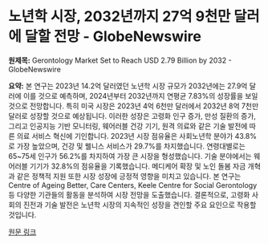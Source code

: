 # 노년학 시장, 2032년까지 27억 9천만 달러에 달할 전망 - GlobeNewswire

**원제목:** Gerontology Market Set to Reach USD 2.79 Billion by 2032 - GlobeNewswire

**요약:** 본 연구는 2023년 14.2억 달러였던 노년학 시장 규모가 2032년에는 27.9억 달러에 이를 것으로 예측하며, 2024년부터 2032년까지 연평균 7.83%의 성장률을 보일 것으로 전망합니다. 특히 미국 시장은 2023년 4억 6천만 달러에서 2032년 8억 7천만 달러로 성장할 것으로 예상됩니다. 이러한 성장은 고령화 인구 증가, 만성 질환의 증가, 그리고 인공지능 기반 모니터링, 웨어러블 건강 기기, 원격 의료와 같은 기술 발전에 따른 의료 서비스 혁신에 기인합니다.  2023년 시장 점유율은 사회노년학 분야가 43.8%로 가장 높았으며,  건강 및 웰니스 서비스가 29.7%를 차지했습니다. 연령대별로는 65~75세 인구가 56.2%를 차지하여 가장 큰 시장을 형성했습니다. 기술 분야에서는 웨어러블 기기가 32.8%의 점유율을 기록했습니다.  메디케어 확장 및 노인 돌봄 자금 개혁과 같은 정책적 지원 또한 시장 성장에 긍정적 영향을 미치고 있습니다.  본 연구는 Centre of Ageing Better, Care Centers, Keele Centre for Social Gerontology 등 다양한 기관들의 활동을 분석하여 시장 전망을 도출했습니다.  결론적으로, 고령화 사회의 진전과 기술 발전은 노년학 시장의 지속적인 성장을 견인할 주요 요인으로 작용할 것입니다.

[원문 링크](https://www.globenewswire.com/news-release/2025/07/22/3119441/0/en/Gerontology-Market-Set-to-Reach-USD-2-79-Billion-by-2032-Amid-Aging-Population-and-Advances-in-Elderly-Care-SNS-Insider.html)
